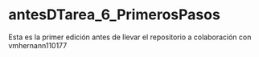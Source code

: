 # antesDTarea_6_PrimerosPasos

Esta es la primer edición antes de llevar el repositorio a colaboración con vmhernann110177
